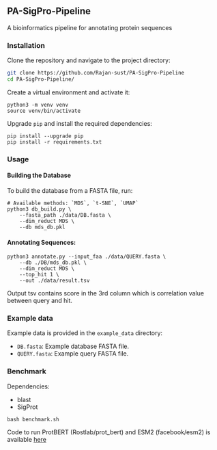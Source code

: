 ## PA-SigPro-Pipeline
A bioinformatics pipeline for annotating protein sequences

### Installation

Clone the repository and navigate to the project directory:

```sh
git clone https://github.com/Rajan-sust/PA-SigPro-Pipeline
cd PA-SigPro-Pipeline/
```

Create a virtual environment and activate it:

```
python3 -m venv venv
source venv/bin/activate
```
Upgrade `pip` and install the required dependencies:
```
pip install --upgrade pip
pip install -r requirements.txt
```

### Usage
#### Building the Database

To build the database from a FASTA file, run:
```
# Available methods: `MDS`, `t-SNE`, `UMAP`
python3 db_build.py \
    --fasta_path ./data/DB.fasta \
    --dim_reduct MDS \
    --db mds_db.pkl
```

#### Annotating Sequences:

```
python3 annotate.py --input_faa ./data/QUERY.fasta \
    --db ./DB/mds_db.pkl \
    --dim_reduct MDS \
    --top_hit 1 \
    --out ./data/result.tsv
```

Output tsv contains score in the 3rd column which is correlation value between query and hit.

### Example data
Example data is provided in the `example_data` directory:


- `DB.fasta`: Example database FASTA file.
- `QUERY.fasta`: Example query FASTA file.


### Benchmark

Dependencies:
- blast
- SigProt

```
bash benchmark.sh
```

Code to run ProtBERT (Rostlab/prot_bert) and ESM2 (facebook/esm2) is available [here](https://github.com/Rajan-sust/GeneAnnotation) 
